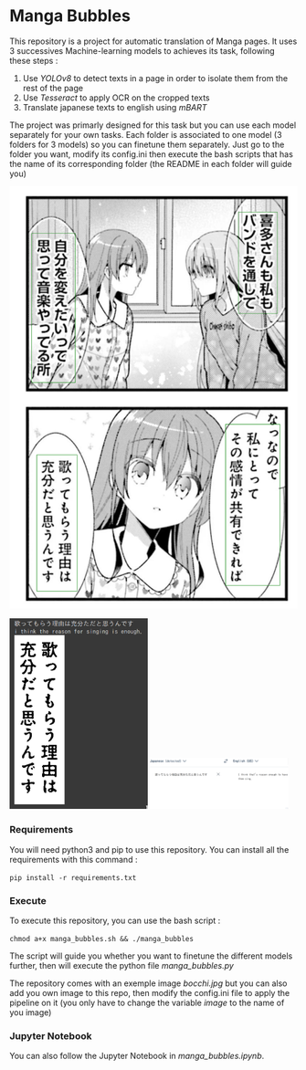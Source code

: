 # Manga Bubbles

This repository is a project for automatic translation of Manga pages. It uses 3 successives Machine-learning models to achieves its task, following these steps :

1. Use _YOLOv8_ to detect texts in a page in order to isolate them from the rest of the page
2. Use _Tesseract_ to apply OCR on the cropped texts
3. Translate japanese texts to english using _mBART_

The project was primarly designed for this task but you can use each model separately for your own tasks. Each folder is associated to one model (3 folders for 3 models) so you can finetune them separately. Just go to the folder you want, modify its config.ini then execute the bash scripts that has the name of its corresponding folder (the README in each folder will guide you)

![Alt image](imgs/bocchi_boxes.png)

<div>
    <img src="imgs/translated_box.png" width="48%">
    <img src="imgs/deepl.png" width="48%" >
</div>

### Requirements

You will need python3 and pip to use this repository. You can install all the requirements with this command :

```pip install -r requirements.txt```

### Execute

To execute this repository, you can use the bash script :

```chmod a+x manga_bubbles.sh && ./manga_bubbles```

The script will guide you whether you want to finetune the different models further, then will execute the python file _manga_bubbles.py_

The repository comes with an exemple image _bocchi.jpg_ but you can also add you own image to this repo, then modify the config.ini file to apply the pipeline on it (you only have to change the variable _image_ to the name of you image)

### Jupyter Notebook

You can also follow the Jupyter Notebook in _manga\_bubbles.ipynb_.
